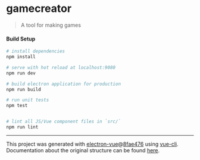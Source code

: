 # gamecreator

> A tool for making games

#### Build Setup

``` bash
# install dependencies
npm install

# serve with hot reload at localhost:9080
npm run dev

# build electron application for production
npm run build

# run unit tests
npm test


# lint all JS/Vue component files in `src/`
npm run lint

```

---

This project was generated with [electron-vue](https://github.com/SimulatedGREG/electron-vue)@[8fae476](https://github.com/SimulatedGREG/electron-vue/tree/8fae4763e9d225d3691b627e83b9e09b56f6c935) using [vue-cli](https://github.com/vuejs/vue-cli). Documentation about the original structure can be found [here](https://simulatedgreg.gitbooks.io/electron-vue/content/index.html).
